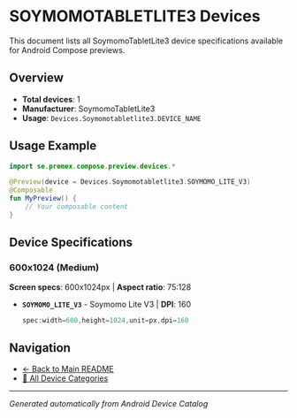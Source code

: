 # SOYMOMOTABLETLITE3 Devices

This document lists all SoymomoTabletLite3 device specifications available for Android Compose previews.

## Overview

- **Total devices**: 1
- **Manufacturer**: SoymomoTabletLite3
- **Usage**: `Devices.Soymomotabletlite3.DEVICE_NAME`

## Usage Example

```kotlin
import se.premex.compose.preview.devices.*

@Preview(device = Devices.Soymomotabletlite3.SOYMOMO_LITE_V3)
@Composable
fun MyPreview() {
    // Your composable content
}
```

## Device Specifications

### 600x1024 (Medium)

**Screen specs**: 600x1024px | **Aspect ratio**: 75:128

- **`SOYMOMO_LITE_V3`** - Soymomo Lite V3 | **DPI**: 160
  ```kotlin
  spec:width=600,height=1024,unit=px,dpi=160
  ```

## Navigation

- [← Back to Main README](../../README.md)
- [📱 All Device Categories](../README.md)

---
*Generated automatically from Android Device Catalog*

